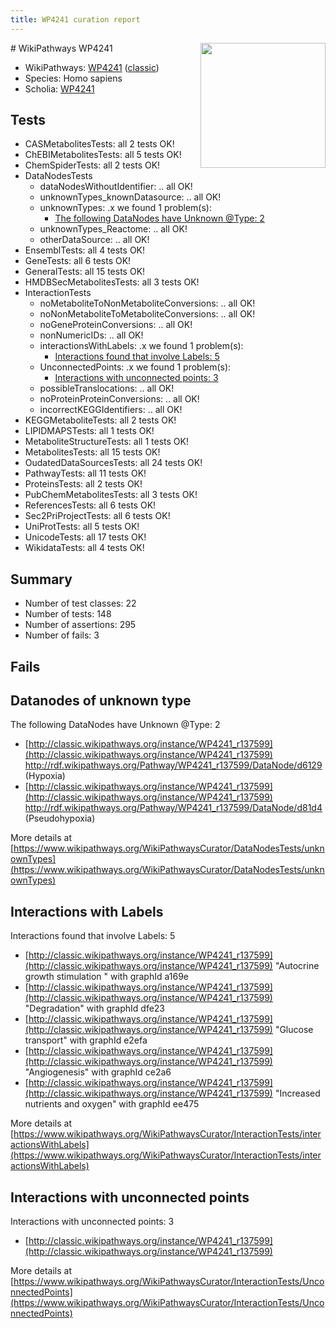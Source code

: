 ```yaml
---
title: WP4241 curation report
---
```


<img style="float: right; width: 200px" src="https://upload.wikimedia.org/wikipedia/commons/thumb/8/83/Wplogo_with_text_500.png/640px-Wplogo_with_text_500.png" />
# WikiPathways WP4241

* WikiPathways: [WP4241](https://wikipathways.org/pathways/WP4241) ([classic](https://classic.wikipathways.org/instance/WP4241))
* Species: Homo sapiens
* Scholia: [WP4241](https://scholia.toolforge.org/wikipathways/WP4241)
## Tests
* CASMetabolitesTests: all 2 tests OK!
* ChEBIMetabolitesTests: all 5 tests OK!
* ChemSpiderTests: all 2 tests OK!
* DataNodesTests
    * dataNodesWithoutIdentifier: .. all OK!
    * unknownTypes_knownDatasource: .. all OK!
    * unknownTypes: .x we found 1 problem(s):
        * [The following DataNodes have Unknown @Type: 2](#839973e0)
    * unknownTypes_Reactome: .. all OK!
    * otherDataSource: .. all OK!
* EnsemblTests: all 4 tests OK!
* GeneTests: all 6 tests OK!
* GeneralTests: all 15 tests OK!
* HMDBSecMetabolitesTests: all 3 tests OK!
* InteractionTests
    * noMetaboliteToNonMetaboliteConversions: .. all OK!
    * noNonMetaboliteToMetaboliteConversions: .. all OK!
    * noGeneProteinConversions: .. all OK!
    * nonNumericIDs: .. all OK!
    * interactionsWithLabels: .x we found 1 problem(s):
        * [Interactions found that involve Labels: 5](#630d267c)
    * UnconnectedPoints: .x we found 1 problem(s):
        * [Interactions with unconnected points: 3](#35a61adb)
    * possibleTranslocations: .. all OK!
    * noProteinProteinConversions: .. all OK!
    * incorrectKEGGIdentifiers: .. all OK!
* KEGGMetaboliteTests: all 2 tests OK!
* LIPIDMAPSTests: all 1 tests OK!
* MetaboliteStructureTests: all 1 tests OK!
* MetabolitesTests: all 15 tests OK!
* OudatedDataSourcesTests: all 24 tests OK!
* PathwayTests: all 11 tests OK!
* ProteinsTests: all 2 tests OK!
* PubChemMetabolitesTests: all 3 tests OK!
* ReferencesTests: all 6 tests OK!
* Sec2PriProjectTests: all 6 tests OK!
* UniProtTests: all 5 tests OK!
* UnicodeTests: all 17 tests OK!
* WikidataTests: all 4 tests OK!


## Summary

* Number of test classes: 22
* Number of tests: 148
* Number of assertions: 295
* Number of fails: 3

## Fails

<a name="839973e0" />

## Datanodes of unknown type

The following DataNodes have Unknown @Type: 2

* [http://classic.wikipathways.org/instance/WP4241_r137599](http://classic.wikipathways.org/instance/WP4241_r137599) http://rdf.wikipathways.org/Pathway/WP4241_r137599/DataNode/d6129 (Hypoxia)
* [http://classic.wikipathways.org/instance/WP4241_r137599](http://classic.wikipathways.org/instance/WP4241_r137599) http://rdf.wikipathways.org/Pathway/WP4241_r137599/DataNode/d81d4 (Pseudohypoxia)


More details at [https://www.wikipathways.org/WikiPathwaysCurator/DataNodesTests/unknownTypes](https://www.wikipathways.org/WikiPathwaysCurator/DataNodesTests/unknownTypes)

<a name="630d267c" />

## Interactions with Labels

Interactions found that involve Labels: 5

* [http://classic.wikipathways.org/instance/WP4241_r137599](http://classic.wikipathways.org/instance/WP4241_r137599) "Autocrine 
growth stimulation
" with graphId a169e
* [http://classic.wikipathways.org/instance/WP4241_r137599](http://classic.wikipathways.org/instance/WP4241_r137599) "Degradation" with graphId dfe23
* [http://classic.wikipathways.org/instance/WP4241_r137599](http://classic.wikipathways.org/instance/WP4241_r137599) "Glucose transport" with graphId e2efa
* [http://classic.wikipathways.org/instance/WP4241_r137599](http://classic.wikipathways.org/instance/WP4241_r137599) "Angiogenesis" with graphId ce2a6
* [http://classic.wikipathways.org/instance/WP4241_r137599](http://classic.wikipathways.org/instance/WP4241_r137599) "Increased nutrients
and oxygen" with graphId ee475


More details at [https://www.wikipathways.org/WikiPathwaysCurator/InteractionTests/interactionsWithLabels](https://www.wikipathways.org/WikiPathwaysCurator/InteractionTests/interactionsWithLabels)

<a name="35a61adb" />

## Interactions with unconnected points

Interactions with unconnected points: 3

* [http://classic.wikipathways.org/instance/WP4241_r137599](http://classic.wikipathways.org/instance/WP4241_r137599)


More details at [https://www.wikipathways.org/WikiPathwaysCurator/InteractionTests/UnconnectedPoints](https://www.wikipathways.org/WikiPathwaysCurator/InteractionTests/UnconnectedPoints)

